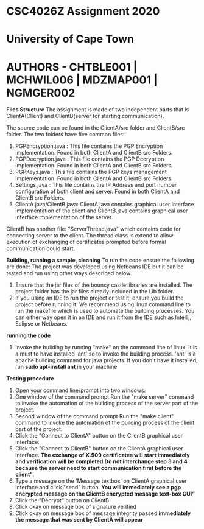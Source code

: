 

# CSC4026Z Assignment 2020
# University of Cape Town
# AUTHORS - CHTBLE001 | MCHWIL006 | MDZMAP001 | NGMGER002

**Files Structure**
The assignment is made of two independent parts that is ClientA(Client) and ClientB(server for starting communication).

The source code can be found in the ClientA/src folder and ClientB/src folder. The two folders have five common files:
 1. PGPEncryption.java : This file contains the PGP Encryption implementation. Found in both ClientA and ClientB src Folders.
 2. PGPDecryption.java : This file contains the PGP Decryption implementation. Found in both ClientA and ClientB src Folders.
 3. PGPKeys.java : This file contains the PGP keys management implementation. Found in both ClientA and ClientB src Folders.
 4. Settings.java : This file contains the IP Address and port number configuration of both client and server. Found in both ClientA and ClientB src Folders.
 5. ClientA.java/ClientB.java: ClientA.java contains graphical user interface implementation of the client and ClientB.java contains graphical user interface implementation of the server.

 ClientB has another file: "ServerThread.java" which contains code for connecting server to the client. The thread class is extend to allow execution of exchanging of certificates prompted before formal communication could start.

 **Building, running a sample, cleaning**
 To run the code ensure the following are done:
 The project was developed using Netbeans IDE but it can be tested and run using other ways described below.
1. Ensure that the jar files of the bouncy castle libraries are installed. The project folder has the jar files already included in the Lib folder.
2. If you using an IDE to run the project or test it; ensure you build the project before running it. We recommend using linux command line to
    run the makefile which is used to automate the building processes.  You can either way open it in an IDE and run it from the IDE such as Intellij, Eclipse or Netbeans.

**running the code**
1. Invoke the building by running "make" on the command line of linux. It is a must to have installed 'ant' so to invoke the building process.
   'ant' is a apache building command for java projects. If you don't have it installed, run **sudo apt-install ant** in your machine

**Testing procedure**
1. Open your command line/prompt into two windows.
2. One window of the command prompt Run the "make server" command to invoke the automation of the building process of the server part of the project.
3. Second window of the command prompt Run the "make client" command to invoke the automation of the building process of the client part of the project.
4. Click the "Connect to ClientA" button on the ClientB graphical user interface.
5. Click the "Connect to ClientB" button on the ClientA graphical user interface.
 **The exchange of X.509 certificates will start immediately and verification will be completed**
 **Do not interchange step 3 and 4 because the server need to start communication first before the client".**
6. Type a message on the 'Message textbox' on ClientA graphical user interface and click "send" button.
**You will immediately see a pgp encrypted message on the ClientB encrypted message text-box GUI"**
7. Click the "Decrypt" button on ClientB
8. Click okay on message box of  signature verified
9. Click okay on message box of  message integrity passed
 **immediately the message that was sent by ClientA will appear**
